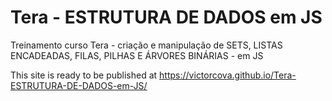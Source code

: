 # Tera - ESTRUTURA DE DADOS em JS
 Treinamento curso Tera - criação e manipulação de SETS, LISTAS ENCADEADAS, FILAS, PILHAS E ÁRVORES BINÁRIAS - em JS

This site is ready to be published at https://victorcova.github.io/Tera-ESTRUTURA-DE-DADOS-em-JS/
